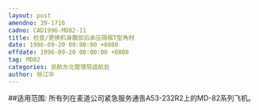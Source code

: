 ```yaml
---
layout: post
amendno: 39-1716
cadno: CAD1996-MD82-11
title: 检查/更换机身腹部后承压隔框T型角材
date: 1996-09-20 00:00:00 +0800
effdate: 1996-09-20 00:00:00 +0800
tag: MD82
categories: 民航东北管理局适航处
author: 徐江华
---
```


##适用范围:
所有列在麦道公司紧急服务通告A53-232R2上的MD-82系列飞机。

